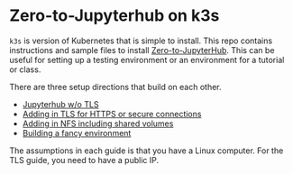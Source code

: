 # Zero-to-Jupyterhub on k3s

`k3s` is version of Kubernetes that is simple to install. This repo contains instructions and sample files to install [Zero-to-JupyterHub](https://zero-to-jupyterhub.readthedocs.io/en/latest/). This can be useful for setting up a testing environment or an environment for a tutorial or class.

There are three setup directions that build on each other. 
* [Jupyterhub w/o TLS](basic/README.md)
* [Adding in TLS for HTTPS or secure connections](basic-with-ssh/README.md)
* [Adding in NFS including shared volumes](basic-with-nfs-volumes/README.md)
* [Building a fancy environment](fancypants/README.md)

The assumptions in each guide is that you have a Linux computer. For the TLS guide, you need to have a public IP.